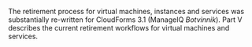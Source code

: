 The retirement process for virtual machines, instances and services was
substantially re-written for CloudForms 3.1 (ManageIQ *Botvinnik*). Part
V describes the current retirement workflows for virtual machines and
services.
